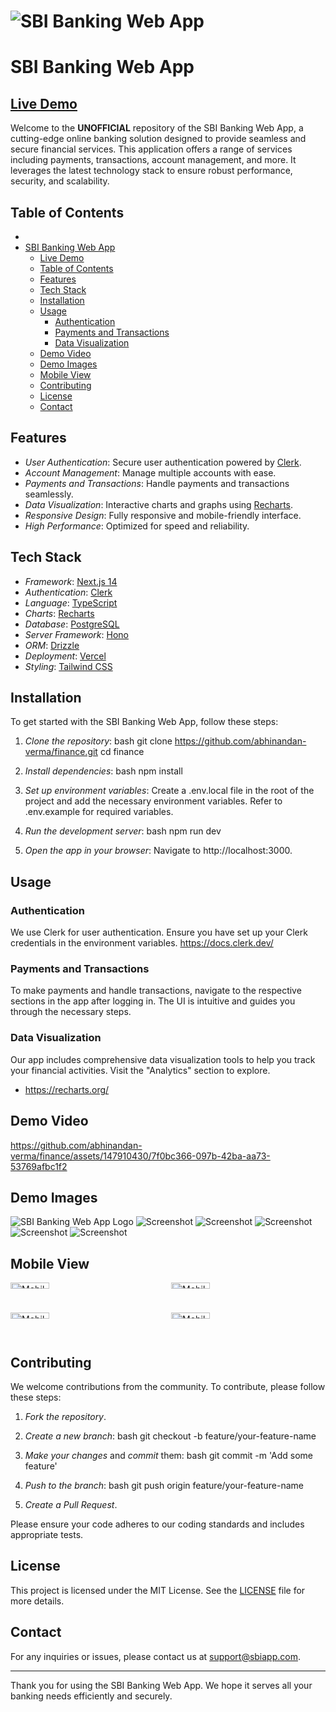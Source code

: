# ![SBI Banking Web App](/public/complete-logo.svg)

# SBI Banking Web App

## [Live Demo](https://finance-seven-psi.vercel.app/)

Welcome to the **UNOFFICIAL** repository of the SBI Banking Web App, a cutting-edge online banking solution designed to provide seamless and secure financial services. This application offers a range of services including payments, transactions, account management, and more. It leverages the latest technology stack to ensure robust performance, security, and scalability.

## Table of Contents

- [](#)
- [SBI Banking Web App](#sbi-banking-web-app)
  - [Live Demo](#live-demo)
  - [Table of Contents](#table-of-contents)
  - [Features](#features)
  - [Tech Stack](#tech-stack)
  - [Installation](#installation)
  - [Usage](#usage)
    - [Authentication](#authentication)
    - [Payments and Transactions](#payments-and-transactions)
    - [Data Visualization](#data-visualization)
  - [Demo Video](#demo-video)
  - [Demo Images](#demo-images)
  - [Mobile View](#mobile-view)
  - [Contributing](#contributing)
  - [License](#license)
  - [Contact](#contact)

## Features

- *User Authentication*: Secure user authentication powered by [Clerk](https://clerk.com).
- *Account Management*: Manage multiple accounts with ease.
- *Payments and Transactions*: Handle payments and transactions seamlessly.
- *Data Visualization*: Interactive charts and graphs using [Recharts](https://recharts.org/).
- *Responsive Design*: Fully responsive and mobile-friendly interface.
- *High Performance*: Optimized for speed and reliability.

## Tech Stack

- *Framework*: [Next.js 14](https://nextjs.org/)
- *Authentication*: [Clerk](https://clerk.com)
- *Language*: [TypeScript](https://www.typescriptlang.org/)
- *Charts*: [Recharts](https://recharts.org/)
- *Database*: [PostgreSQL](https://www.postgresql.org/)
- *Server Framework*: [Hono](https://hono.dev/)
- *ORM*: [Drizzle](https://drizzle.team/)
- *Deployment*: [Vercel](https://vercel.com/)
- *Styling*: [Tailwind CSS](https://tailwindcss.com/)

## Installation

To get started with the SBI Banking Web App, follow these steps:

1. *Clone the repository*:
    bash
    git clone https://github.com/abhinandan-verma/finance.git
    cd finance
    

2. *Install dependencies*:
    bash
    npm install
    

3. *Set up environment variables*:
    Create a .env.local file in the root of the project and add the necessary environment variables. Refer to .env.example for required variables.

4. *Run the development server*:
    bash
    npm run dev
    

5. *Open the app in your browser*:
    Navigate to http://localhost:3000.

## Usage

### Authentication

We use Clerk for user authentication. Ensure you have set up your Clerk credentials in the environment variables.
https://docs.clerk.dev/

### Payments and Transactions

To make payments and handle transactions, navigate to the respective sections in the app after logging in. The UI is intuitive and guides you through the necessary steps.

### Data Visualization

Our app includes comprehensive data visualization tools to help you track your financial activities. Visit the "Analytics" section to explore.
* https://recharts.org/

## Demo Video

https://github.com/abhinandan-verma/finance/assets/147910430/7f0bc366-097b-42ba-aa73-53769afbc1f2

## Demo Images
![SBI Banking Web App Logo](/public/complete-logo.svg)
![Screenshot](/public/screenshots/sign-in.png)
![Screenshot](/public/screenshots/sc1.png)
![Screenshot](/public/screenshots/sc3.png)
![Screenshot](/public/screenshots/sc8.png)
![Screenshot](/public/screenshots/sc11.png)

## Mobile View

<div style="display: grid; grid-template-columns: repeat(2, 1fr); gap: 10px;">
    <img src="/public/mobile/sc3.jpeg" alt="Mobile View" style="width: 50%;">
    <img src="/public/mobile/sc4.jpeg" alt="Mobile View" style="width: 50%;">
    <img src="/public/mobile/sc8.jpeg" alt="Mobile View" style="width: 50%;">
    <img src="/public/mobile/sc7.jpeg" alt="Mobile View" style="width: 50%;">
</div>

## Contributing

We welcome contributions from the community. To contribute, please follow these steps:

1. *Fork the repository*.
2. *Create a new branch*:
    bash
    git checkout -b feature/your-feature-name
    
3. *Make your changes* and *commit* them:
    bash
    git commit -m 'Add some feature'
    
4. *Push to the branch*:
    bash
    git push origin feature/your-feature-name
    
5. *Create a Pull Request*.

Please ensure your code adheres to our coding standards and includes appropriate tests.

## License

This project is licensed under the MIT License. See the [LICENSE](LICENSE) file for more details.

## Contact

For any inquiries or issues, please contact us at [support@sbiapp.com](mailto:support@sbiapp.com).

---

Thank you for using the SBI Banking Web App. We hope it serves all your banking needs efficiently and securely.
